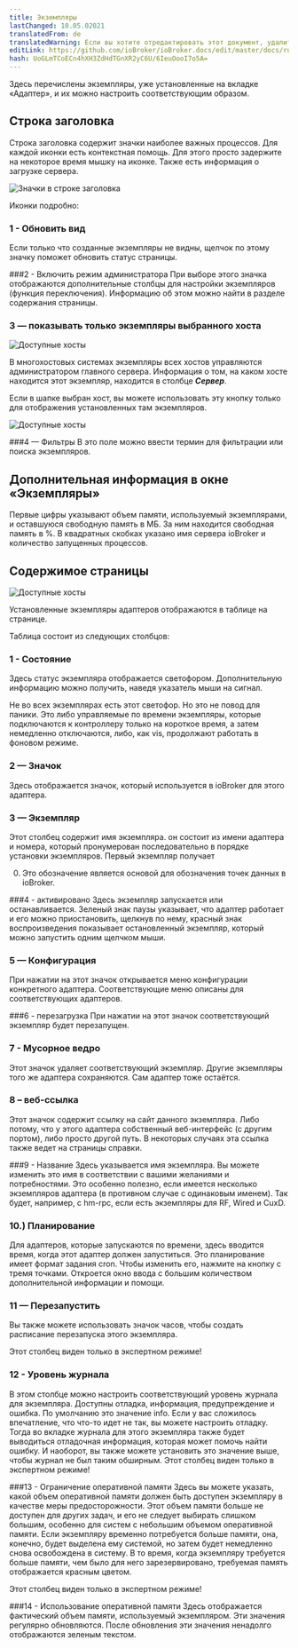 ```yaml
---
title: Экземпляры
lastChanged: 10.05.02021
translatedFrom: de
translatedWarning: Если вы хотите отредактировать этот документ, удалите поле «translationFrom», в противном случае этот документ будет снова автоматически переведен
editLink: https://github.com/ioBroker/ioBroker.docs/edit/master/docs/ru/admin/instances.md
hash: UoGLmTCoECn4hXH3ZdHdTGnXR2yC6U/6IeuOooI7o5A=
---
```

Здесь перечислены экземпляры, уже установленные на вкладке «Адаптер», и их можно настроить соответствующим образом.

## Строка заголовка
Строка заголовка содержит значки наиболее важных процессов. Для каждой иконки есть контекстная помощь. Для этого просто задержите на некоторое время мышку на иконке. Также есть информация о загрузке сервера.

![Значки в строке заголовка](../../de/admin/media/ADMIN_Instanzen_numbers.png)

Иконки подробно:

### 1 - Обновить вид
Если только что созданные экземпляры не видны, щелчок по этому значку поможет обновить статус страницы.

###2 - Включить режим администратора
При выборе этого значка отображаются дополнительные столбцы для настройки экземпляров (функция переключения). Информацию об этом можно найти в разделе содержания страницы.

### 3 — показывать только экземпляры выбранного хоста
![Доступные хосты](../../de/admin/media/ADMIN_Instanzen_hosts.png)

В многохостовых системах экземпляры всех хостов управляются администратором главного сервера. Информация о том, на каком хосте находится этот экземпляр, находится в столбце ***Сервер***.

Если в шапке выбран хост, вы можете использовать эту кнопку только для отображения установленных там экземпляров.

![Доступные хосты](../../de/admin/media/ADMIN_Instanzen_hosts.png)

###4 — Фильтры
В это поле можно ввести термин для фильтрации или поиска экземпляров.

## Дополнительная информация в окне «Экземпляры»
Первые цифры указывают объем памяти, используемый экземплярами, и оставшуюся свободную память в МБ. За ним находится свободная память в %. В квадратных скобках указано имя сервера ioBroker и количество запущенных процессов.

## Содержимое страницы
![Доступные хосты](../../de/admin/media/ADMIN_Instanzen_numbers02.png)

Установленные экземпляры адаптеров отображаются в таблице на странице.

Таблица состоит из следующих столбцов:

### 1 - Состояние
Здесь статус экземпляра отображается светофором. Дополнительную информацию можно получить, наведя указатель мыши на сигнал.

Не во всех экземплярах есть этот светофор. Но это не повод для паники. Это либо управляемые по времени экземпляры, которые подключаются к контроллеру только на короткое время, а затем немедленно отключаются, либо, как vis, продолжают работать в фоновом режиме.

### 2 — Значок
Здесь отображается значок, который используется в ioBroker для этого адаптера.

### 3 — Экземпляр
Этот столбец содержит имя экземпляра. он состоит из имени адаптера и номера, который пронумерован последовательно в порядке установки экземпляров. Первый экземпляр получает

0. Это обозначение является основой для обозначения точек данных в ioBroker.

###4 - активировано
Здесь экземпляр запускается или останавливается. Зеленый знак паузы указывает, что адаптер работает и его можно приостановить, щелкнув по нему, красный знак воспроизведения показывает остановленный экземпляр, который можно запустить одним щелчком мыши.

### 5 — Конфигурация
При нажатии на этот значок открывается меню конфигурации конкретного адаптера. Соответствующие меню описаны для соответствующих адаптеров.

###6 - перезагрузка
При нажатии на этот значок соответствующий экземпляр будет перезапущен.

### 7 - Мусорное ведро
Этот значок удаляет соответствующий экземпляр. Другие экземпляры того же адаптера сохраняются. Сам адаптер тоже остаётся.

### 8 – веб-ссылка
Этот значок содержит ссылку на сайт данного экземпляра. Либо потому, что у этого адаптера собственный веб-интерфейс (с другим портом), либо просто другой путь. В некоторых случаях эта ссылка также ведет на страницы справки.

###9 - Название
Здесь указывается имя экземпляра. Вы можете изменить это имя в соответствии с вашими желаниями и потребностями. Это особенно полезно, если имеется несколько экземпляров адаптера (в противном случае с одинаковым именем). Так будет, например, с hm-rpc, если есть экземпляры для RF, Wired и CuxD.

### 10.) Планирование
Для адаптеров, которые запускаются по времени, здесь вводится время, когда этот адаптер должен запуститься. Это планирование имеет формат задания cron. Чтобы изменить его, нажмите на кнопку с тремя точками. Откроется окно ввода с большим количеством дополнительной информации и помощи.

### 11 — Перезапустить
Вы также можете использовать значок часов, чтобы создать расписание перезапуска этого экземпляра.

Этот столбец виден только в экспертном режиме!

### 12 - Уровень журнала
В этом столбце можно настроить соответствующий уровень журнала для экземпляра. Доступны отладка, информация, предупреждение и ошибка. По умолчанию это значение info. Если у вас сложилось впечатление, что что-то идет не так, вы можете настроить отладку. Тогда во вкладке журнала для этого экземпляра также будет выводиться отладочная информация, которая может помочь найти ошибку. И наоборот, вы также можете установить это значение выше, чтобы журнал не был таким обширным.
Этот столбец виден только в экспертном режиме!

###13 - Ограничение оперативной памяти
Здесь вы можете указать, какой объем оперативной памяти должен быть доступен экземпляру в качестве меры предосторожности. Этот объем памяти больше не доступен для других задач, и его не следует выбирать слишком большим, особенно для систем с небольшим объемом оперативной памяти. Если экземпляру временно потребуется больше памяти, она, конечно, будет выделена ему системой, но затем будет немедленно снова освобождена в систему. В то время, когда экземпляру требуется больше памяти, чем было для него зарезервировано, требуемая память отображается красным цветом.

Этот столбец виден только в экспертном режиме!

###14 - Использование оперативной памяти
Здесь отображается фактический объем памяти, используемый экземпляром. Эти значения регулярно обновляются. После обновления эти значения ненадолго отображаются зеленым текстом.